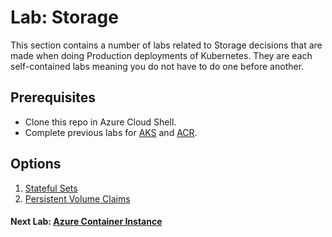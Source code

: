 # Lab: Storage

This section contains a number of labs related to Storage decisions that are made when doing Production deployments of Kubernetes. They are each self-contained labs meaning you do not have to do one before another.

## Prerequisites

* Clone this repo in Azure Cloud Shell.
* Complete previous labs for [AKS](../create-aks-cluster/README.md) and [ACR](../build-application/README.md).

## Options

1. [Stateful Sets](statefulsets/README.md)
2. [Persistent Volume Claims](pvcs/README.md)
<!-- 
## Troubleshooting / Debugging

* ?

## Docs / References

* ? -->

<!-- #### Next Lab: [Security](labs/security/README.md) -->
#### Next Lab: [Azure Container Instance](../aci/README.md)